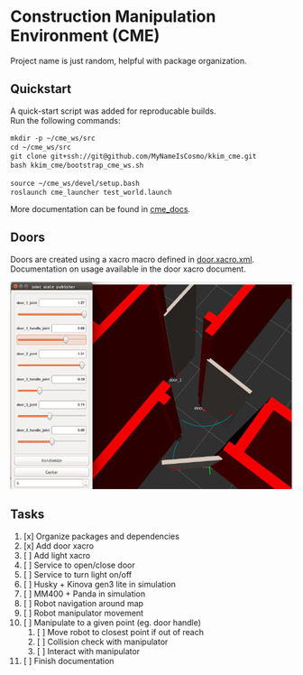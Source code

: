 # Construction Manipulation Environment (CME)
Project name is just random, helpful with package organization.

## Quickstart
A quick-start script was added for reproducable builds.  
Run the following commands:
```
mkdir -p ~/cme_ws/src
cd ~/cme_ws/src
git clone git+ssh://git@github.com/MyNameIsCosmo/kkim_cme.git
bash kkim_cme/bootstrap_cme_ws.sh

source ~/cme_ws/devel/setup.bash
roslaunch cme_launcher test_world.launch
```

More documentation can be found in [cme_docs](cme_docs/docs).

## Doors
Doors are created using a xacro macro defined in [door.xacro.xml](cme_description/urdf/door.xacro.xml).  
Documentation on usage available in the door xacro document.

![](cme_docs/docs/assets/img/door_joint_trail.png)

## Tasks
1) [x] Organize packages and dependencies
2) [x] Add door xacro
3) [ ] Add light xacro
4) [ ] Service to open/close door
5) [ ] Service to turn light on/off
6) [ ] Husky + Kinova gen3 lite in simulation
7) [ ] MM400 + Panda in simulation
8) [ ] Robot navigation around map
9) [ ] Robot manipulator movement
10) [ ] Manipulate to a given point (eg. door handle)
	1) [ ] Move robot to closest point if out of reach
	2) [ ] Collision check with manipulator
	3) [ ] Interact with manipulator
11) [ ] Finish documentation
